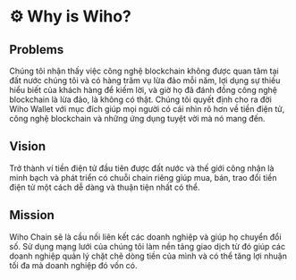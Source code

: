 # ⚙ Why is Wiho?

## Problems

Chúng tôi nhận thấy việc công nghệ blockchain không được quan tâm tại đất nước chúng tôi và có hàng trăm vụ lừa đảo mỗi năm, lợi dụng sự thiếu hiểu biết của khách hàng để kiếm lời, và giờ họ đã đánh đồng công nghệ blockchain là lừa đảo, là không có thật. Chúng tôi quyết định cho ra đời Wiho Wallet với mục đích giúp mọi người có cái nhìn rõ hơn về tiền điện tử, công nghệ blockchain và những ứng dụng tuyệt vời mà nó mang đến.&#x20;

## Vision

Trở thành ví tiền điện tử đầu tiên được đất nước và thế giới công nhận là minh bạch và phát triển có chuỗi chain riêng giúp mua, bán, trao đổi tiền điện tử một cách dễ dàng và thuận tiện nhất có thể.&#x20;

## Mission

Wiho Chain sẽ là cầu nối liên kết các doanh nghiệp và giúp họ chuyển đổi số. Sử dụng mạng lưới của chúng tôi làm nền tảng giao dịch từ đó giúp các doanh nghiệp quản lý chặt chẽ dòng tiền của mình và có thể tăng lợi nhuận tối đa mà doanh nghiệp đó vốn có.&#x20;

